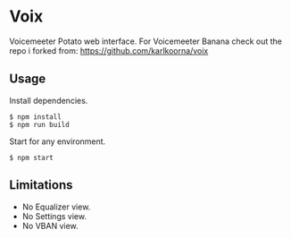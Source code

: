 # Voix
Voicemeeter Potato web interface.
For Voicemeeter Banana check out the repo i forked from: https://github.com/karlkoorna/voix

## Usage

Install dependencies.
```
$ npm install
$ npm run build
```

Start for any environment.
```
$ npm start
```

## Limitations

* No Equalizer view.
* No Settings view.
* No VBAN view.
